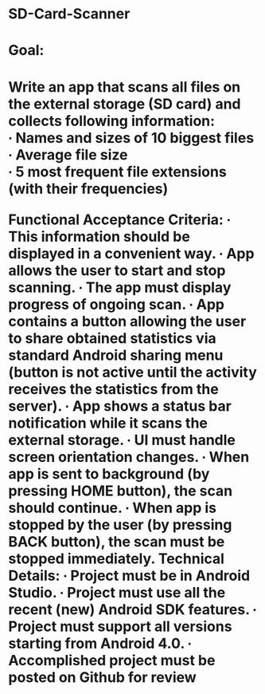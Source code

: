# SD-Card-Scanner
<h1>Goal:<h1>
<p>
Write an app that scans all files on the external storage (SD card) and collects following information:<br>
∙ Names and sizes of 10 biggest files<br>
∙ Average file size<br>
∙ 5 most frequent file extensions (with their frequencies)<br>
</p>
Functional Acceptance Criteria:
∙ This information should be displayed in a convenient way.
∙ App allows the user to start and stop scanning.
∙ The app must display progress of ongoing scan.
∙ App contains a button allowing the user to share obtained statistics via standard Android
sharing menu (button is not active until the activity receives the statistics from the server).
∙ App shows a status bar notification while it scans the external storage.
∙ UI must handle screen orientation changes.
∙ When app is sent to background (by pressing HOME button), the scan should continue.
∙ When app is stopped by the user (by pressing BACK button), the scan must be stopped
immediately.
Technical Details:
∙ Project must be in Android Studio.
∙ Project must use all the recent (new) Android SDK features.
∙ Project must support all versions starting from Android 4.0.
∙ Accomplished project must be posted on Github for review
